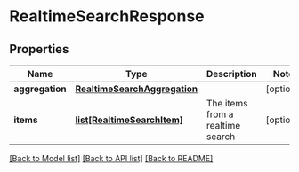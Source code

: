 # RealtimeSearchResponse

## Properties
Name | Type | Description | Notes
------------ | ------------- | ------------- | -------------
**aggregation** | [**RealtimeSearchAggregation**](RealtimeSearchAggregation.md) |  | [optional] 
**items** | [**list[RealtimeSearchItem]**](RealtimeSearchItem.md) | The items from a realtime search  | [optional] 

[[Back to Model list]](../README.md#documentation-for-models) [[Back to API list]](../README.md#documentation-for-api-endpoints) [[Back to README]](../README.md)


